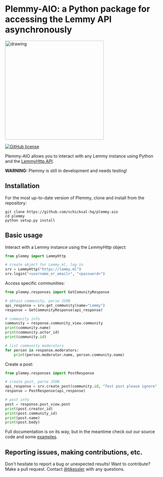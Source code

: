 # Plemmy-AIO: a Python package for accessing the Lemmy API asynchronously

<img src="img/plemmy.png" alt="drawing" width="325"/>

[![GitHub license](https://img.shields.io/badge/license-Apache-blue.svg)](https://raw.githubusercontent.com/tjkessler/plemmy/master/LICENSE.txt)

Plemmy-AIO allows you to interact with any Lemmy instance using Python and the [LemmyHttp API](https://join-lemmy.org/api/classes/LemmyHttp.html).

**WARNING:** Plemmy is still in development and needs testing!

## Installation ##

For the most up-to-date version of Plemmy, clone and install from the repository:

```
git clone https://github.com/schicksal-hq/plemmy-aio
cd plemmy
python setup.py install
```

## Basic usage ##

Interact with a Lemmy instance using the _LemmyHttp_ object:

```python
from plemmy import LemmyHttp

# create object for Lemmy.ml, log in
srv = LemmyHttp("https://lemmy.ml")
srv.login("<username_or_email>", "<password>")
```

Access specific communities:

```python
from plemmy.responses import GetComunityResponse

# obtain community, parse JSON
api_response = srv.get_community(name="Lemmy")
response = GetCommunityResponse(api_response)

# community info
community = response.community_view.community
print(community.name)
print(community.actor_id)
print(community.id)

# list community moderators
for person in response.moderators:
    print(person.moderator.name, person.community.name)
```

Create a post:
```python
from plemmy.responses import PostResponse

# create post, parse JSON
api_response = srv.create_post(community.id, "Test post please ignore", "Body text")
response = PostResponse(api_response)

# post info
post = response.post_view.post
print(post.creator_id)
print(post.community_id)
print(post.name)
print(post.body)
```

Full documentation is on its way, but in the meantime check out our source code and some [examples](https://github.com/tjkessler/plemmy/tree/main/examples).

## Reporting issues, making contributions, etc. ##

Don't hesitate to report a bug or unexpected results! Want to contribute? Make a pull request. Contact [@tjkessler](https://github.com/tjkessler) with any questions.

